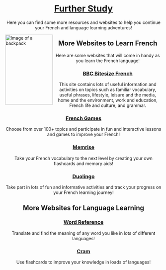 <h1 align="center"><u>Further Study</u></h1>
<p align="center">Here you can find some more resources and websites to help you continue your French and language learning adventures!</p>
<img align="left" src="http://images.clipartpanda.com/backpack-clipart-school-backpack.png" alt="Image of a backpack" height="225.5" width="153">
<h2 align="center">More Websites to Learn French</h2>
<p align="center">Here are some websites that will come in handy as you learn the French language!</p>
<h3 align="center"><a href="https://www.bbc.com/bitesize/subjects/z9dqxnb"> BBC Bitesize French</a></h3>
<p align="center">This site contains lots of useful information and activities on topics such as familiar vocabulary, useful phrases, lifestyle, leisure and the media, home and the environment, work and education, French life and culture, and grammar.</p>
<h3 align="center"><a href="https://www.french-games.net/"> French Games</a></h3>
<p align="center">Choose from over 100+ topics and participate in fun and interactive lessons and games to improve your French!</p>
<h3 align="center"><a href="https://www.memrise.com/courses/english/french/">Memrise</a></h3>
<p align="center">Take your French vocabulary to the next level by creating your own flashcards and memory aids!</p>
<h3 align="center"><a href="https://www.duolingo.com/">Duolingo</a></h3>
<p align="center">Take part in lots of fun and informative activities and track your progress on your French learning journey!</p>
<h2 align="center">More Websites for Language Learning</h2>
<h3 align="center"><a href="http://www.wordreference.com/">Word Reference</a></h3>
<p align="center">Translate and find the meaning of any word you like in lots of different languages!</p>
<h3 align="center"><a href="https://www.cram.com/user/login#flashcards">Cram</a></h3>
<p align="center">Use flashcards to improve your knowledge in loads of languages!</p>
